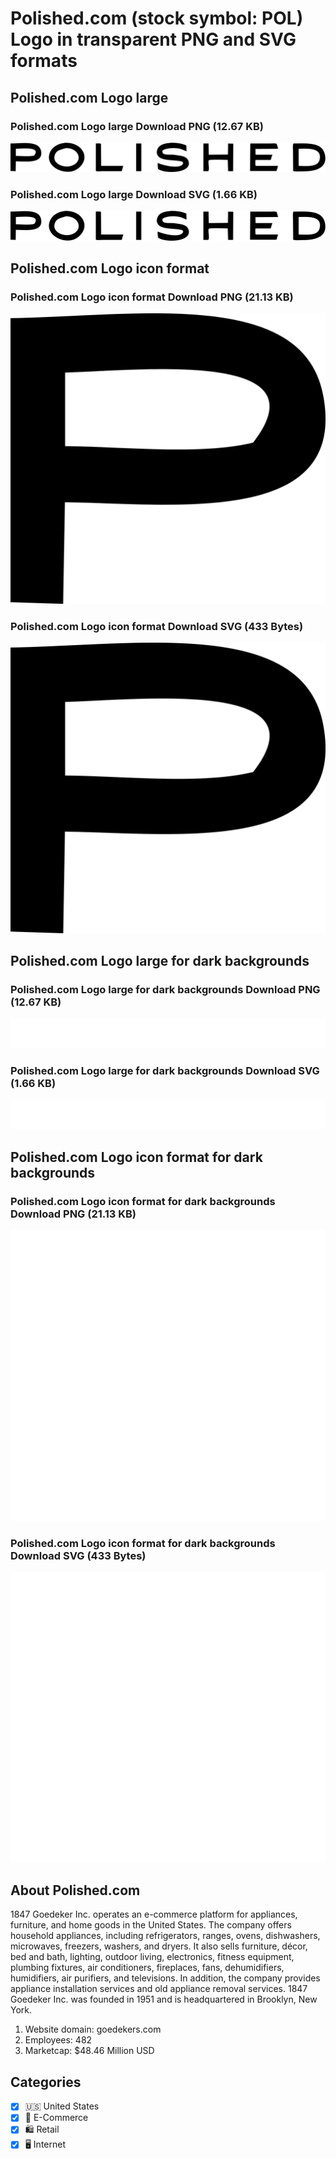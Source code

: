# Polished.com (stock symbol: POL) Logo in transparent PNG and SVG formats

## Polished.com Logo large

### Polished.com Logo large Download PNG (12.67 KB)

![Polished.com Logo large Download PNG (12.67 KB)](/img/orig/POL_BIG-f12cc738.png)

### Polished.com Logo large Download SVG (1.66 KB)

![Polished.com Logo large Download SVG (1.66 KB)](/img/orig/POL_BIG-d0243d1e.svg)

## Polished.com Logo icon format

### Polished.com Logo icon format Download PNG (21.13 KB)

![Polished.com Logo icon format Download PNG (21.13 KB)](/img/orig/POL-a7755018.png)

### Polished.com Logo icon format Download SVG (433 Bytes)

![Polished.com Logo icon format Download SVG (433 Bytes)](/img/orig/POL-a8926d49.svg)

## Polished.com Logo large for dark backgrounds

### Polished.com Logo large for dark backgrounds Download PNG (12.67 KB)

![Polished.com Logo large for dark backgrounds Download PNG (12.67 KB)](/img/orig/POL_BIG.D-d71a9520.png)

### Polished.com Logo large for dark backgrounds Download SVG (1.66 KB)

![Polished.com Logo large for dark backgrounds Download SVG (1.66 KB)](/img/orig/POL_BIG.D-54e2e034.svg)

## Polished.com Logo icon format for dark backgrounds

### Polished.com Logo icon format for dark backgrounds Download PNG (21.13 KB)

![Polished.com Logo icon format for dark backgrounds Download PNG (21.13 KB)](/img/orig/POL.D-21c3ed25.png)

### Polished.com Logo icon format for dark backgrounds Download SVG (433 Bytes)

![Polished.com Logo icon format for dark backgrounds Download SVG (433 Bytes)](/img/orig/POL.D-720556a4.svg)

## About Polished.com

1847 Goedeker Inc. operates an e-commerce platform for appliances, furniture, and home goods in the United States. The company offers household appliances, including refrigerators, ranges, ovens, dishwashers, microwaves, freezers, washers, and dryers. It also sells furniture, décor, bed and bath, lighting, outdoor living, electronics, fitness equipment, plumbing fixtures, air conditioners, fireplaces, fans, dehumidifiers, humidifiers, air purifiers, and televisions. In addition, the company provides appliance installation services and old appliance removal services. 1847 Goedeker Inc. was founded in 1951 and is headquartered in Brooklyn, New York.

1. Website domain: goedekers.com
2. Employees: 482
3. Marketcap: $48.46 Million USD


## Categories
- [x] 🇺🇸 United States
- [x] 🛒 E-Commerce
- [x] 🛍️ Retail
- [x] 🖥️ Internet
